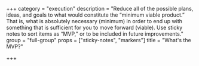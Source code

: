 +++
category = "execution"
description = "Reduce all of the possible plans, ideas, and goals to what would constitute the “minimum viable product.” That is, what is absolutely necessary (minimum) in order to end up with something that is sufficient for you to move forward (viable). Use sticky notes to sort items as “MVP,” or to be included in future improvements."
group = "full-group"
props = ["sticky-notes", "markers"]
title = "What's the MVP?"

+++
